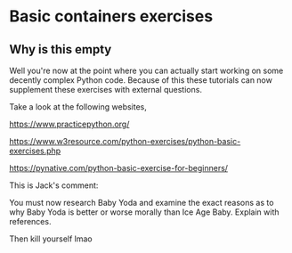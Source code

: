 # Basic containers exercises
## Why is this empty
Well you're now at the point where you can actually start working on some
decently complex Python code. Because of this these tutorials can now
supplement these exercises with external questions.

Take a look at the following websites,

https://www.practicepython.org/

https://www.w3resource.com/python-exercises/python-basic-exercises.php

https://pynative.com/python-basic-exercise-for-beginners/

This is Jack's comment:

You must now research Baby Yoda and examine the exact reasons as to why Baby Yoda is better or worse morally than Ice Age Baby. Explain with references.

Then kill yourself lmao